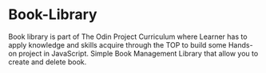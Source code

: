 # Book-Library
Book library is part of The Odin Project Curriculum where Learner has to apply knowledge and skills acquire through the TOP to build some Hands-on project in JavaScript. Simple Book Management Library that allow you to create and delete book.

